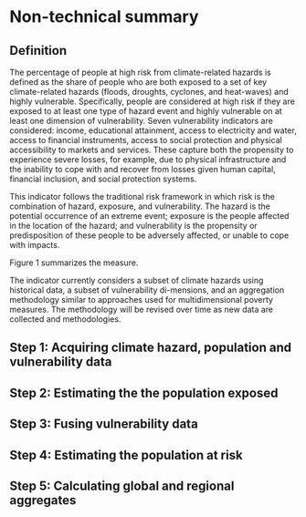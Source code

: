 # Non-technical summary

## Definition
The percentage of people at high risk from climate-related hazards is defined as the share of people who are both exposed to a set of key climate-related hazards (floods, droughts, cyclones, and heat-waves) and highly vulnerable. Specifically, people are considered at high risk if they are exposed to at least one type of hazard event and highly vulnerable on at least one dimension of vulnerability. Seven vulnerability indicators are considered: income, educational attainment, access to electricity and water, access to financial instruments, access to social protection and physical accessibility to markets and services. These capture both the propensity to experience severe losses, for example, due to physical infrastructure and the inability to cope with and recover from losses given human capital, financial inclusion, and social protection systems.

This indicator follows the traditional risk framework in which risk is the combination of hazard, exposure, and vulnerability. The hazard is the potential occurrence of an extreme event; exposure is the people affected in the location of the hazard; and vulnerability is the propensity or predisposition of these people to be adversely affected, or unable to cope with impacts. 

Figure 1 summarizes the measure.

The indicator currently considers a subset of climate hazards using historical data, a subset of vulnerability di-mensions, and an aggregation methodology similar to approaches used for multidimensional poverty measures. The methodology will be revised over time as new data are collected and methodologies.

## Step 1: Acquiring climate hazard, population and vulnerability data

## Step 2: Estimating the the population exposed

## Step 3: Fusing vulnerability data

## Step 4: Estimating the population at risk

## Step 5: Calculating global and regional aggregates

